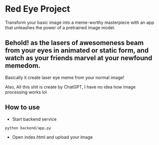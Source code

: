 # Red Eye Project

Transform your basic image into a meme-worthy masterpiece with an app that unleashes the power of a pretrained image model.

## Behold! as the lasers of awesomeness beam from your eyes in animated or static form, and watch as your friends marvel at your newfound memedom.

Basically it create laser eye meme from your normal image!

Also, All this shit is create by ChatGPT, I have no idea how image processing works lol

## How to use
- Start backend service 
```sh
python backend/app.py
```
- Open index.html and upload your image
